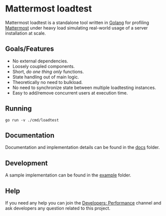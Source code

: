 # Mattermost loadtest

Mattermost loadtest is a standalone tool written in [Golang](https://golang.org/) for profiling [Mattermost](https://github.com/mattermost/mattermost-server) under heavy load simulating real-world usage of a server installation at scale.

## Goals/Features 

- No external dependencies.
- Loosely coupled components.
- Short, *do one thing only* functions. 
- State handling out of main logic.
- Theoretically no need to bulkload.
- No need to synchronize state between multiple loadtesting instances.
- Easy to add/remove concurrent users at execution time.

## Running

`go run -v ./cmd/loadtest`

## Documentation

Documentation and implementation details can be found in the [docs](docs/) folder.

## Development

A sample implementation can be found in the [example](example/) folder.

## Help

If you need any help you can join the [Developers: Performance](https://community.mattermost.com/core/channels/developers-performance) channel and ask developers any question related to this project.
